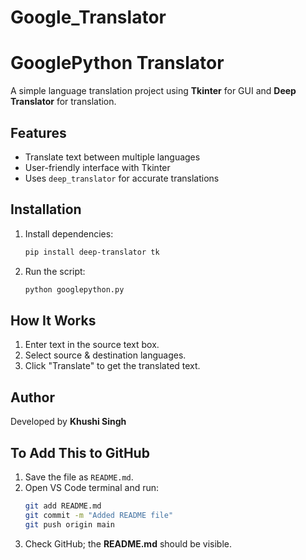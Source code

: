 # Google_Translator
# GooglePython Translator

A simple language translation project using **Tkinter** for GUI and **Deep Translator** for translation.

## Features  
- Translate text between multiple languages  
- User-friendly interface with Tkinter  
- Uses `deep_translator` for accurate translations  

## Installation  
1. Install dependencies:  
   ```sh  
   pip install deep-translator tk  
   ```  
2. Run the script:  
   ```sh  
   python googlepython.py  
   ```  

## How It Works  
1. Enter text in the source text box.  
2. Select source & destination languages.  
3. Click "Translate" to get the translated text.  

## Author  
Developed by **Khushi Singh**  

## To Add This to GitHub  
1. Save the file as `README.md`.  
2. Open VS Code terminal and run:  
   ```sh  
   git add README.md  
   git commit -m "Added README file"  
   git push origin main  
   ```  
3. Check GitHub; the **README.md** should be visible.
